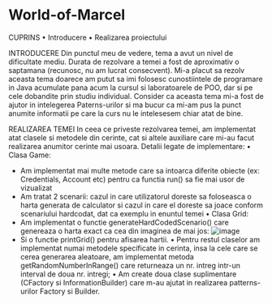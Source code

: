 # World-of-Marcel

CUPRINS
• Introducere
• Realizarea proiectului

INTRODUCERE
Din punctul meu de vedere, tema a avut un nivel de dificultate mediu. Durata de rezolvare a temei a fost de aproximativ o saptamana (recunosc, nu am lucrat consecvent).
Mi-a placut sa rezolv aceasta tema doarece am putut sa imi folosesc cunostiintele de programare in Java acumulate pana acum la cursul si laboratoarele de POO, dar si pe cele dobandite prin studiu individual. Consider ca aceasta tema mi-a fost de ajutor in intelegerea Paterns-urilor si ma bucur ca mi-am pus la punct anumite informatii pe care la curs nu le intelesesem chiar atat de bine.

REALIZAREA TEMEI
In ceea ce priveste rezolvarea temei, am implementat atat clasele si metodele din cerinte, cat si altele auxiliare care mi-au facut realizarea anumitor cerinte mai usoara.
Detalii legate de implementare:
• Clasa Game:
- Am implementat mai multe metode care sa intoarca diferite obiecte (ex: Credentials, Account etc) pentru ca functia run() sa fie mai usor de vizualizat
- Am tratat 2 scenarii: cazul in care utilizatorul doreste sa foloseasca o harta generata de calculator si cazul in care el doreste sa joace conform scenariului hardcodat, dat ca exemplu
in enuntul temei
• Clasa Grid:
- Am implementat o functie generateHardCodedScenario() care genereaza o harta exact ca cea din imaginea de mai jos:
![image](https://user-images.githubusercontent.com/95043563/216064593-321963f3-ca23-4800-af77-7b4a53aac7b4.png)
- Si o functie printGrid() pentru afisarea hartii.
• Pentru restul claselor am implementat numai metodele specificate in cerinta, insa la cele
care se cerea generarea aleatoare, am implementat metoda getRandomNumberInRange()
care returneaza un nr. intreg intr-un interval de doua nr. intregi;
• Am create doua clase suplimentare (CFactory si InformationBuilder) care m-au ajutat in
realizarea patterns-urilor Factory si Builder.
